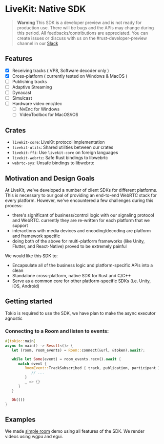# LiveKit: Native SDK

> **Warning**
> This SDK is a developer preview and is not ready for production use. There will be bugs and the APIs may change during this period.
> All feedbacks/contributions are appreciated. You can create issues or discuss with us on the #rust-developer-preview channel in our [Slack](https://livekit.io/join-slack)

## Features

- [x] Receiving tracks ( VP8, Software decoder only )
- [x] Cross-platform ( currently tested on Windows & MacOS )
- [ ] Publishing tracks
- [ ] Adaptive Streaming
- [ ] Dynacast
- [ ] Simulcast
- [ ] Hardware video enc/dec
  - [ ] NvEnc for Windows
  - [ ] VideoToolbox for MacOS/iOS

## Crates

- `livekit-core`: LiveKit protocol implementation
- `livekit-utils`: Shared utilities between our crates
- `livekit-ffi`: Use `livekit-core` on foreign languages
- `livekit-webrtc`: Safe Rust bindings to libwebrtc
- `webrtc-sys`: Unsafe bindings to libwebrtc

## Motivation and Design Goals

At LiveKit, we've developed a number of client SDKs for different platforms. This
is necessary to our goal of providing an end-to-end WebRTC stack for every platform. However,
we've encountered a few challenges during this process:

- there's significant of business/control logic with our signaling protocol and WebRTC. currently they are re-written for each platform that we support
- interactions with media devices and encoding/decoding are platform and framework specific
- doing both of the above for multi-platform frameworks (like Unity, Flutter, and React-Native) proved to be extremely painful

We would like this SDK to:

- Encapsulate all of the business logic and platform-specific APIs into a clean
- Standalone cross-platform, native SDK for Rust and C/C++
- Serve as a common core for other platform-specific SDKs (i.e. Unity, iOS, Android)

## Getting started

Tokio is required to use the SDK, we have plan to make the async executor agnostic

### Connecting to a Room and listen to events:

```rust
#[tokio::main]
async fn main() -> Result<()> {
   let (room, room_events) = Room::connect(&url, &token).await?;

   while let Some(event) = room_events.recv().await {
      match event {
         RoomEvent::TrackSubscribed { track, publication, participant } => {
            // ...
         }
         _ => {}
      }
   }

   Ok(())
}
```

## Examples

We made [simple room](https://github.com/livekit/client-sdk-native/tree/main/examples/simple_room) demo using all features of the SDK. We render videos using wgpu and egui.
